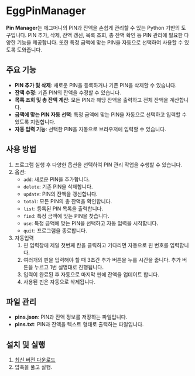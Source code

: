 # EggPinManager

**Pin Manager**는 에그머니의 PIN과 잔액을 손쉽게 관리할 수 있는 Python 기반의 도구입니다. PIN 추가, 삭제, 잔액 갱신, 목록 조회, 총 잔액 확인 등 PIN 관리에 필요한 다양한 기능을 제공합니다. 또한 특정 금액에 맞는 PIN을 자동으로 선택하여 사용할 수 있도록 도와줍니다.

## 주요 기능
- **PIN 추가 및 삭제**: 새로운 PIN을 등록하거나 기존 PIN을 삭제할 수 있습니다.
- **잔액 수정**: 기존 PIN의 잔액을 수정할 수 있습니다.
- **목록 조회 및 총 잔액 계산**: 모든 PIN과 해당 잔액을 출력하고 전체 잔액을 계산합니다.
- **금액에 맞는 PIN 자동 선택**: 특정 금액에 맞는 PIN을 자동으로 선택하고 입력할 수 있도록 지원합니다.
- **자동 입력 기능**: 선택한 PIN을 자동으로 브라우저에 입력할 수 있습니다.

## 사용 방법
1. 프로그램 실행 후 다양한 옵션을 선택하여 PIN 관리 작업을 수행할 수 있습니다.
2. 옵션:
   - `add`: 새로운 PIN을 추가합니다.
   - `delete`: 기존 PIN을 삭제합니다.
   - `update`: PIN의 잔액을 갱신합니다.
   - `total`: 모든 PIN의 총 잔액을 확인합니다.
   - `list`: 등록된 PIN 목록을 출력합니다.
   - `find`: 특정 금액에 맞는 PIN을 찾습니다.
   - `use`: 특정 금액에 맞는 PIN을 선택하고 자동 입력을 시작합니다.
   - `quit`: 프로그램을 종료합니다.
3. 자동입력
   1. 핀 입력창에 제일 첫번째 칸을 클릭하고 기다리면 자동으로 핀 번호를 입력합니다.
   2. 여러개의 핀을 입력해야 할 때 3초간 추가 버튼을 누를 시간을 줍니다. 추가 버튼을 누르고 1번 설명대로 진행됩니다.
   3. 입력이 완료된 후 자동으로 마지막 핀에 잔액을 업데이트 합니다.
   4. 사용된 핀은 자동으로 삭제됩니다.

## 파일 관리
- **pins.json**: PIN과 잔액 정보를 저장하는 파일입니다.
- **pins.txt**: PIN과 잔액을 텍스트 형태로 출력하는 파일입니다.

## 설치 및 실행
1. [최신 버전 다운로드](https://github.com/TUVup/EggPinManager/releases/download/v0.1.0/PinManager_v0.1.zip)
2. 압축을 풀고 실행.

